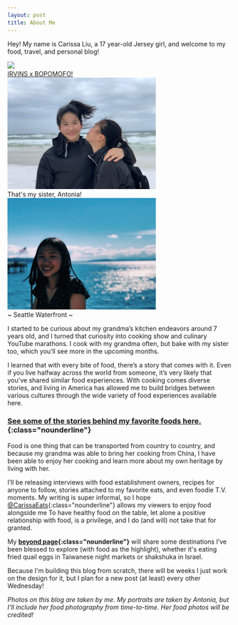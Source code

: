 ```yaml
---
layout: post
title: About Me
---
```

Hey! My name is Carissa Liu, a 17 year-old Jersey girl, and welcome to my food, travel, and personal blog!

<div class="flex-container">
  <div class="flex-item-3">
      <img src="/assets/images/stories/irvins/irvins4cropped.jpg" height="250px" class="image">
      <div class="flexoverlay"><a href="/stories/irvins-bopomofo" class="nounderline">IRVINS x BOPOMOFO!</a></div>
  </div>
  <div class="flex-item-3">
      <img src="/assets/images/famphotos/miramar.JPG" height="250px" class="image">
      <div class="flexoverlay">That's my sister, Antonia!</div>
  </div>
  <div class="flex-item-3">
      <img src="/assets/images/famphotos/waterfront.JPG" height="250px" class="image">
      <div class="flexoverlay">~ Seattle Waterfront ~</div>
  </div>
</div>

I started to be curious about my grandma’s kitchen endeavors around 7 years old, and I turned that curiosity into cooking show and culinary YouTube marathons. I cook with my grandma often, but bake with my sister too, which you’ll see more in the upcoming months. 

I learned that with every bite of food, there’s a story that comes with it. Even if you live halfway across the world from someone, it’s very likely that you've shared similar food experiences. With cooking comes diverse stories, and living in America has allowed me to build bridges between various cultures through the wide variety of food experiences available here.

### [See some of the stories behind my favorite foods here.](/stories/favoritefoods){:class="nounderline"}

Food is one thing that can be transported from country to country, and because my grandma was able to bring her cooking from China, I have been able to enjoy her cooking and learn more about my own heritage by living with her.

I’ll be releasing interviews with food establishment owners, recipes for anyone to follow, stories attached to my favorite eats, and even foodie T.V. moments. My writing is super informal, so I hope [@CarissaEats]({{site.url}}){:class="nounderline"} allows my viewers to enjoy food alongside me To have healthy food on the table, let alone a positive relationship with food, is a privilege, and I do (and will) not take that for granted.

My **[beyond page](/beyond.html){:class="nounderline"}** will share some destinations I’ve been blessed to explore (with food as the highlight), whether it's eating fried quail eggs in Taiwanese night markets or shakshuka in Israel.

Because I'm building this blog from scratch, there will be weeks I just work on the design for it, but I plan for a new post (at least) every other Wednesday!

*Photos on this blog are taken by me. My portraits are taken by Antonia, but I'll include her food photography from time-to-time. Her food photos will be credited!*